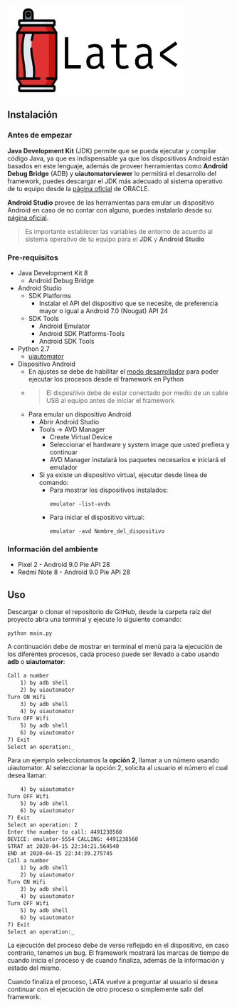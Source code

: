 ![LATA Framework](/docs/images/lata-title-2.png)

## Instalación

### Antes de empezar

**Java Development Kit** (JDK) permite que se pueda ejecutar y compilar código Java, ya que es indispensable ya que los dispositivos Android están basados en este lenguaje, además
de proveer herramientas como **Android Debug Bridge** (ADB) y **uiautomatorviewer** lo permitirá el desarrollo del framework, puedes descargar el JDK más adecuado al sistema
operativo de tu equipo desde la [página oficial](https://www.oracle.com/java/technologies/javase-jdk8-downloads.html) de ORACLE.

**Android Studio** provee de las herramientas para emular un dispositivo Android en caso de no contar con alguno, puedes instalarlo desde su [página oficial](https://developer.android.com/studio).

> Es importante establecer las variables de entorno de acuerdo al sistema operativo de tu equipo para el **JDK** y **Android Studio**

### Pre-requisitos

- Java Development Kit 8
    * Android Debug Bridge
- Android Studio
    * SDK Platforms
        + Instalar el API del dispositivo que se necesite, de preferencia mayor o igual a Android 7.0 (Nougat) API 24
    * SDK Tools
        + Android Emulator
        + Android SDK Platforms-Tools
        + Android SDK Tools
- Python 2.7
    * [uiautomator](https://pypi.org/project/uiautomator/)
- Dispositivo Android
    * En ajustes se debe de habilitar el [modo desarrollador](https://www.kingoapp.com/root-tutorials/how-to-enable-usb-debugging-mode-on-android.htm) para poder ejecutar los procesos desde el framework en Python
    * > El dispositivo debe de estar conectado por medio de un cable USB al equipo antes de iniciar el framework
    * Para emular un dispositivo Android
        + Abrir Android Studio
        + Tools -> AVD Manager
            - Create Virtual Device
            - Seleccionar el hardware y system image que usted prefiera y continuar
            - AVD Manager instalará los paquetes necesarios e iniciará el emulador
        + Si ya existe un dispositivo virtual, ejecutar desde línea de comando:
            - Para mostrar los dispositivos instalados:
                ``` 
                emulator -list-avds
                ``` 
            - Para iniciar el dispositivo virtual:
                ```
                emulator -avd Nombre_del_dispositivo
                ```

### Información del ambiente

- Pixel 2 - Android 9.0 Pie API 28
- Redmi Note 8 - Android 9.0 Pie API 28

## Uso

Descargar o clonar el repositorio de GitHub, desde la carpeta raíz del proyecto abra una terminal y ejecute lo siguiente comando:

```
python main.py
```

A continuación debe de mostrar en terminal el menú para la ejecución de los diferentes procesos, cada proceso puede ser llevado a cabo usando **adb** o **uiautomator**:

```
Call a number
    1) by adb shell
    2) by uiautomator
Turn ON Wifi
    3) by adb shell
    4) by uiautomator
Turn OFF Wifi
    5) by adb shell
    6) by uiautomator
7) Exit
Select an operation:_
```

Para un ejemplo seleccionamos la **opción 2**, llamar a un número usando uiautomator. Al seleccionar la opción 2, solicita al usuario el número el cual desea llamar:

```
    4) by uiautomator
Turn OFF Wifi
    5) by adb shell
    6) by uiautomator
7) Exit
Select an operation: 2
Enter the number to call: 4491238560
DEVICE: emulator-5554 CALLING: 4491238560
STRAT at 2020-04-15 22:34:21.564540
END at 2020-04-15 22:34:39.275745
Call a number
    1) by adb shell
    2) by uiautomator
Turn ON Wifi
    3) by adb shell
    4) by uiautomator
Turn OFF Wifi
    5) by adb shell
    6) by uiautomator
7) Exit
Select an operation:_
```

La ejecución del proceso debe de verse reflejado en el dispositivo, en caso contrario, tenemos un bug. El framework mostrará las marcas de tiempo de cuando inicia el proceso y
de cuando finaliza, además de la información y estado del mismo.

Cuando finaliza el proceso, LATA vuelve a preguntar al usuario si desea continuar con el
ejecución de otro proceso o simplemente salir del framework.